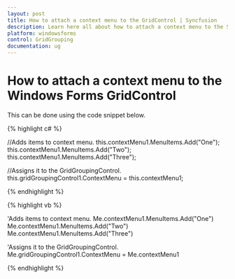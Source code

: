 ```yaml
---
layout: post
title: How to attach a context menu to the GridControl | Syncfusion
description: Learn here all about how to attach a context menu to the Syncfusion Windows Forms GridControl control and more.
platform: windowsforms
control: GridGrouping
documentation: ug
---
```


# How to attach a context menu to the Windows Forms GridControl

This can be done using the code snippet below.


 
{% highlight c# %}

//Adds items to context menu.
this.contextMenu1.MenuItems.Add("One");
this.contextMenu1.MenuItems.Add("Two");
this.contextMenu1.MenuItems.Add("Three");

//Assigns it to the GridGroupingControl.
this.gridGroupingControl1.ContextMenu = this.contextMenu1;

{% endhighlight  %}

{% highlight vb %}

'Adds items to context menu.
Me.contextMenu1.MenuItems.Add("One")
Me.contextMenu1.MenuItems.Add("Two")
Me.contextMenu1.MenuItems.Add("Three")

'Assigns it to the GridGroupingControl.
Me.gridGroupingControl1.ContextMenu = Me.contextMenu1

{% endhighlight  %}
